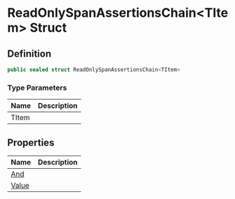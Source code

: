 # ReadOnlySpanAssertionsChain&lt;TItem&gt; Struct
## Definition

```c#
public sealed struct ReadOnlySpanAssertionsChain<TItem>
```

### Type Parameters

| Name | Description |
| ---- | ----------- |
| TItem |  |

## Properties

| Name | Description |
| ---- | ----------- |
| [And](MrKWatkins.Assertions.ReadOnlySpanAssertionsChain-1.And.md) |  |
| [Value](MrKWatkins.Assertions.ReadOnlySpanAssertionsChain-1.Value.md) |  |


